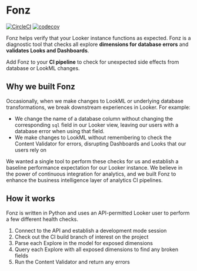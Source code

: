 # Fonz
[![CircleCI](https://circleci.com/gh/dbanalyticsco/Fonz/tree/master.svg?style=svg)](https://circleci.com/gh/dbanalyticsco/Fonz/tree/master)
[![codecov](https://codecov.io/gh/dbanalyticsco/Fonz/branch/master/graph/badge.svg)](https://codecov.io/gh/dbanalyticsco/Fonz)

Fonz helps verify that your Looker instance functions as expected. Fonz is a diagnostic tool that checks all explore **dimensions for database errors** and **validates Looks and Dashboards**.

Add Fonz to your **CI pipeline** to check for unexpected side effects from database or LookML changes.

## Why we built Fonz
Occasionally, when we make changes to LookML or underlying database transformations, we break downstream experiences in Looker. For example:

 - We change the name of a database column without changing the corresponding `sql` field in our Looker view, leaving our users with a database error when using that field.
 - We make changes to LookML without remembering to check the Content Validator for errors, disrupting Dashboards and Looks that our users rely on

We wanted a single tool to perform these checks for us and establish a baseline performance expectation for our Looker instance. We believe in the power of continuous integration for analytics, and we built Fonz to enhance the business intelligence layer of analytics CI pipelines.

## How it works
Fonz is written in Python and uses an API-permitted Looker user to perform a few different health checks.

1. Connect to the API and establish a development mode session
2. Check out the CI build branch of interest on the project
3. Parse each Explore in the model for exposed dimensions
4. Query each Explore with all exposed dimensions to find any broken fields
5. Run the Content Validator and return any errors
